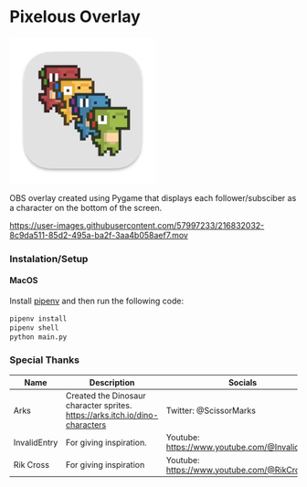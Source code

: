 # Pixelous Overlay
![Pixelous](./assets/icon/icon_256x256x32.png)

OBS overlay created using Pygame that displays each follower/subsciber as a character on the bottom of the screen.

https://user-images.githubusercontent.com/57997233/216832032-8c9da511-85d2-495a-ba2f-3aa4b058aef7.mov

<!-- Add gif of demo here -->
<!-- ![Demo](./assets/demo.gif) -->

 ### Instalation/Setup
#### MacOS
Install [pipenv](https://pipenv.pypa.io/en/latest/) and then run the following code:
```
pipenv install  
pipenv shell  
python main.py
```


### Special Thanks
| Name         | Description                                                                  | Socials                                        |
|--------------|------------------------------------------------------------------------------|------------------------------------------------|
| Arks         | Created the Dinosaur character sprites. https://arks.itch.io/dino-characters | Twitter: @ScissorMarks                         |  
| InvalidEntry | For giving inspiration.                                                      | Youtube: https://www.youtube.com/@InvalidEntry |  
| Rik Cross    | For giving inspiration                                                       | Youtube: https://www.youtube.com/@RikCross     |  
